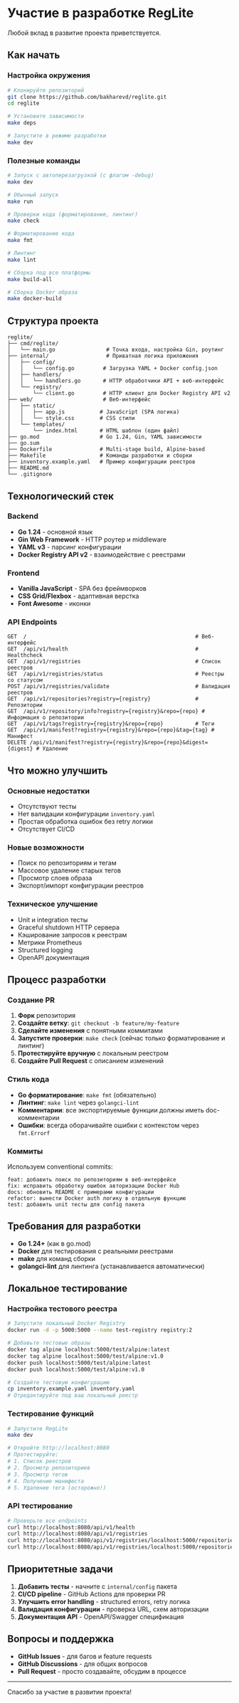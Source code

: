 # Участие в разработке RegLite

Любой вклад в развитие проекта приветствуется.

## Как начать

### Настройка окружения

```bash
# Клонируйте репозиторий
git clone https://github.com/bakharevd/reglite.git
cd reglite

# Установите зависимости
make deps

# Запустите в режиме разработки
make dev
```

### Полезные команды

```bash
# Запуск с автоперезагрузкой (с флагом -debug)
make dev

# Обычный запуск
make run

# Проверки кода (форматирование, линтинг)
make check

# Форматирование кода  
make fmt

# Линтинг
make lint

# Сборка под все платформы
make build-all

# Сборка Docker образа
make docker-build
```

## Структура проекта

```
reglite/
├── cmd/reglite/
│   └── main.go                # Точка входа, настройка Gin, роутинг
├── internal/                  # Приватная логика приложения
│   ├── config/
│   │   └── config.go         # Загрузка YAML + Docker config.json
│   ├── handlers/
│   │   └── handlers.go       # HTTP обработчики API + веб-интерфейс
│   └── registry/
│       └── client.go         # HTTP клиент для Docker Registry API v2
├── web/                      # Веб-интерфейс
│   ├── static/
│   │   ├── app.js           # JavaScript (SPA логика)
│   │   └── style.css        # CSS стили
│   └── templates/
│       └── index.html       # HTML шаблон (один файл)
├── go.mod                   # Go 1.24, Gin, YAML зависимости
├── go.sum
├── Dockerfile               # Multi-stage build, Alpine-based
├── Makefile                 # Команды разработки и сборки
├── inventory.example.yaml   # Пример конфигурации реестров
├── README.md
└── .gitignore
```

## Технологический стек

### Backend
- **Go 1.24** - основной язык
- **Gin Web Framework** - HTTP роутер и middleware
- **YAML v3** - парсинг конфигурации
- **Docker Registry API v2** - взаимодействие с реестрами

### Frontend  
- **Vanilla JavaScript** - SPA без фреймворков
- **CSS Grid/Flexbox** - адаптивная верстка
- **Font Awesome** - иконки

### API Endpoints

```
GET  /                                                     # Веб-интерфейс
GET  /api/v1/health                                        # Healthcheck
GET  /api/v1/registries                                    # Список реестров
GET  /api/v1/registries/status                             # Реестры со статусом
POST /api/v1/registries/validate                           # Валидация реестров
GET  /api/v1/repositories?registry={registry}              # Репозитории
GET  /api/v1/repository/info?registry={registry}&repo={repo} # Информация о репозитории
GET  /api/v1/tags?registry={registry}&repo={repo}          # Теги
GET  /api/v1/manifest?registry={registry}&repo={repo}&tag={tag} # Манифест
DELETE /api/v1/manifest?registry={registry}&repo={repo}&digest={digest} # Удаление
```

## Что можно улучшить

### Основные недостатки
- Отсутствуют тесты
- Нет валидации конфигурации `inventory.yaml`
- Простая обработка ошибок без retry логики
- Отсутствует CI/CD

### Новые возможности
- Поиск по репозиториям и тегам
- Массовое удаление старых тегов
- Просмотр слоев образа
- Экспорт/импорт конфигурации реестров

### Техническое улучшение
- Unit и integration тесты
- Graceful shutdown HTTP сервера
- Кэширование запросов к реестрам
- Метрики Prometheus
- Structured logging
- OpenAPI документация

## Процесс разработки

### Создание PR

1. **Форк** репозитория
2. **Создайте ветку**: `git checkout -b feature/my-feature`
3. **Сделайте изменения** с понятными коммитами
4. **Запустите проверки**: `make check` (сейчас только форматирование и линтинг)
5. **Протестируйте вручную** с локальным реестром
6. **Создайте Pull Request** с описанием изменений

### Стиль кода

- **Go форматирование**: `make fmt` (обязательно)
- **Линтинг**: `make lint` через `golangci-lint`
- **Комментарии**: все экспортируемые функции должны иметь doc-комментарии
- **Ошибки**: всегда оборачивайте ошибки с контекстом через `fmt.Errorf`

### Коммиты

Используем conventional commits:
```
feat: добавить поиск по репозиториям в веб-интерфейсе
fix: исправить обработку ошибок авторизации Docker Hub  
docs: обновить README с примерами конфигурации
refactor: вынести Docker auth логику в отдельную функцию
test: добавить unit тесты для config пакета
```

## Требования для разработки

- **Go 1.24+** (как в go.mod)
- **Docker** для тестирования с реальными реестрами
- **make** для команд сборки
- **golangci-lint** для линтинга (устанавливается автоматически)

## Локальное тестирование

### Настройка тестового реестра

```bash
# Запустите локальный Docker Registry
docker run -d -p 5000:5000 --name test-registry registry:2

# Добавьте тестовые образы
docker tag alpine localhost:5000/test/alpine:latest
docker tag alpine localhost:5000/test/alpine:v1.0
docker push localhost:5000/test/alpine:latest
docker push localhost:5000/test/alpine:v1.0

# Создайте тестовую конфигурацию
cp inventory.example.yaml inventory.yaml
# Отредактируйте под ваш локальный реестр
```

### Тестирование функций

```bash
# Запустите RegLite
make dev

# Откройте http://localhost:8080
# Протестируйте:
# 1. Список реестров
# 2. Просмотр репозиториев  
# 3. Просмотр тегов
# 4. Получение манифеста
# 5. Удаление тега (осторожно!)
```

### API тестирование

```bash
# Проверьте все endpoints
curl http://localhost:8080/api/v1/health
curl http://localhost:8080/api/v1/registries
curl http://localhost:8080/api/v1/registries/localhost:5000/repositories
curl http://localhost:8080/api/v1/registries/localhost:5000/repositories/test/alpine/tags
```

## Приоритетные задачи

1. **Добавить тесты** - начните с `internal/config` пакета
2. **CI/CD pipeline** - GitHub Actions для проверки PR
3. **Улучшить error handling** - structured errors, retry логика
4. **Валидация конфигурации** - проверка URL, схем авторизации
5. **Документация API** - OpenAPI/Swagger спецификация

## Вопросы и поддержка

- **GitHub Issues** - для багов и feature requests
- **GitHub Discussions** - для общих вопросов
- **Pull Request** - просто создавайте, обсудим в процессе

---

Спасибо за участие в развитии проекта! 